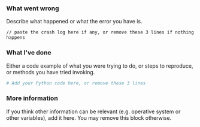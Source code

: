 <!--
Please remember that issues here should be related to the library itself and NOT your code.

Python 2 is NOT supported. Make sure you're using the latest version of Telethon before reporting:
    pip install telethon --upgrade

Some questions are okay, but make sure you've investigated enough on your own before or you will end up on the Wall of Shame:
    https://github.com/LonamiWebs/Telethon/wiki/Wall-of-Shame.
-->

### What went wrong
Describe what happened or what the error you have is.

```
// paste the crash log here if any, or remove these 3 lines if nothing happens
```

### What I've done
Either a code example of what you were trying to do, or steps to reproduce, or methods you have tried invoking.

```python
# Add your Python code here, or remove these 3 lines
```

### More information
If you think other information can be relevant (e.g. operative system or other variables), add it here. You may remove this block otherwise.
